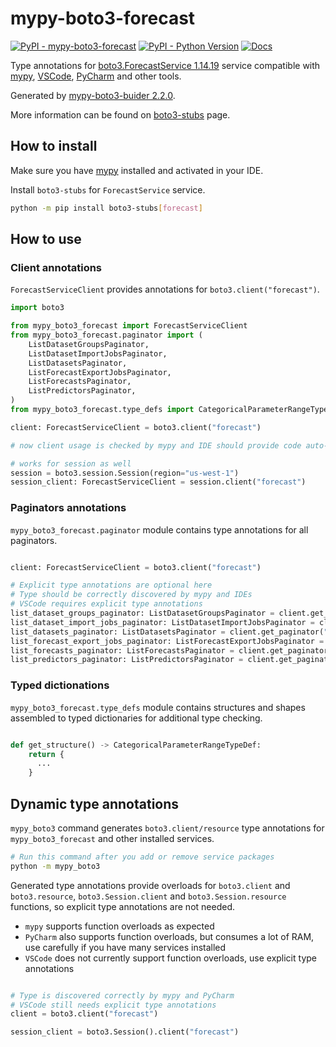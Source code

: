# mypy-boto3-forecast

[![PyPI - mypy-boto3-forecast](https://img.shields.io/pypi/v/mypy-boto3-forecast.svg?color=blue)](https://pypi.org/project/mypy-boto3-forecast)
[![PyPI - Python Version](https://img.shields.io/pypi/pyversions/mypy-boto3-forecast.svg?color=blue)](https://pypi.org/project/mypy-boto3-forecast)
[![Docs](https://img.shields.io/readthedocs/mypy-boto3-builder.svg?color=blue)](https://mypy-boto3-builder.readthedocs.io/)

Type annotations for
[boto3.ForecastService 1.14.19](https://boto3.amazonaws.com/v1/documentation/api/1.14.19/reference/services/forecast.html#ForecastService) service
compatible with [mypy](https://github.com/python/mypy), [VSCode](https://code.visualstudio.com/),
[PyCharm](https://www.jetbrains.com/pycharm/) and other tools.

Generated by [mypy-boto3-buider 2.2.0](https://github.com/vemel/mypy_boto3_builder).

More information can be found on [boto3-stubs](https://pypi.org/project/boto3-stubs/) page.

## How to install

Make sure you have [mypy](https://github.com/python/mypy) installed and activated in your IDE.

Install `boto3-stubs` for `ForecastService` service.

```bash
python -m pip install boto3-stubs[forecast]
```

## How to use

### Client annotations

`ForecastServiceClient` provides annotations for `boto3.client("forecast")`.

```python
import boto3

from mypy_boto3_forecast import ForecastServiceClient
from mypy_boto3_forecast.paginator import (
    ListDatasetGroupsPaginator,
    ListDatasetImportJobsPaginator,
    ListDatasetsPaginator,
    ListForecastExportJobsPaginator,
    ListForecastsPaginator,
    ListPredictorsPaginator,
)
from mypy_boto3_forecast.type_defs import CategoricalParameterRangeTypeDef, ...

client: ForecastServiceClient = boto3.client("forecast")

# now client usage is checked by mypy and IDE should provide code auto-complete

# works for session as well
session = boto3.session.Session(region="us-west-1")
session_client: ForecastServiceClient = session.client("forecast")
```

### Paginators annotations

`mypy_boto3_forecast.paginator` module contains type annotations for all paginators.

```python

client: ForecastServiceClient = boto3.client("forecast")

# Explicit type annotations are optional here
# Type should be correctly discovered by mypy and IDEs
# VSCode requires explicit type annotations
list_dataset_groups_paginator: ListDatasetGroupsPaginator = client.get_paginator("list_dataset_groups")
list_dataset_import_jobs_paginator: ListDatasetImportJobsPaginator = client.get_paginator("list_dataset_import_jobs")
list_datasets_paginator: ListDatasetsPaginator = client.get_paginator("list_datasets")
list_forecast_export_jobs_paginator: ListForecastExportJobsPaginator = client.get_paginator("list_forecast_export_jobs")
list_forecasts_paginator: ListForecastsPaginator = client.get_paginator("list_forecasts")
list_predictors_paginator: ListPredictorsPaginator = client.get_paginator("list_predictors")
```







### Typed dictionations

`mypy_boto3_forecast.type_defs` module contains structures and shapes assembled
to typed dictionaries for additional type checking.

```python

def get_structure() -> CategoricalParameterRangeTypeDef:
    return {
      ...
    }
```


## Dynamic type annotations

`mypy_boto3` command generates `boto3.client/resource` type annotations for
`mypy_boto3_forecast` and other installed services.

```bash
# Run this command after you add or remove service packages
python -m mypy_boto3
```

Generated type annotations provide overloads for `boto3.client` and `boto3.resource`,
`boto3.Session.client` and `boto3.Session.resource` functions,
so explicit type annotations are not needed.

- `mypy` supports function overloads as expected
- `PyCharm` also supports function overloads, but consumes a lot of RAM, use carefully if you have many services installed
- `VSCode` does not currently support function overloads, use explicit type annotations

```python

# Type is discovered correctly by mypy and PyCharm
# VSCode still needs explicit type annotations
client = boto3.client("forecast")

session_client = boto3.Session().client("forecast")
```
